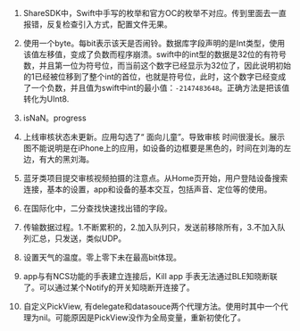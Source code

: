 1. ShareSDK中，Swift中手写的枚举和官方OC的枚举不对应。传到里面去一直报错，反复检查引入方式，配置文件无果。

2. 使用一个byte。每bit表示该天是否闹铃。数据库字段声明的是Int类型，使用该值左移值，变成了负数而程序崩溃。swift中的int型的数据是32位的有符号数，并且第一位为符号位，而当前这个数字已经显示为32位了，因此说明初始的1已经被位移到了整个int的首位，也就是符号位，此时，这个数字已经变成了一个负数，并且值为swift中int的最小值：`-2147483648`。正确方法是把该值转化为UInt8.

3. isNaN。progress

4. 上线审核状态未更新。应用勾选了“ 面向儿童”。导致审核 时间很漫长。展示图不能说明是在iPhone上的应用，如设备的边框要是黑色的，时间在刘海的左边，有大的黑刘海。

5.  蓝牙类项目提交审核视频拍摄的注意点。从Home页开始，用户登陆设备搜索连接，基本的设置，app和设备的基本交互，包括声音、定位等的使用。

6.  在国际化中，二分查找快速找出错的字段。

7. 传输数据过程。1.不断累积的，2.加入队列只，发送前移除所有，3.不加入队列汇总，只发送，类似UDP。

8. 设置天气的温度。零上零下未在最高bit体现。

9. app与有NCS功能的手表建立连接后，Kill app 手表无法通过BLE知晓断联了。可以通过某个Notify的开关知晓断开连接了。

10. 自定义PickView, 有delegate和datasouce两个代理方法。使用时其中一个代理为nil。可能原因是PickView没作为全局变量，重新初使化了。

    

